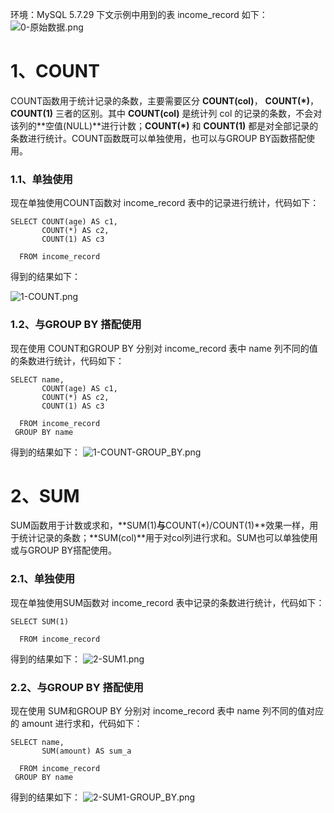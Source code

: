 ﻿环境：MySQL 5.7.29
下文示例中用到的表 income_record 如下：
![0-原始数据.png](https://i-blog.csdnimg.cn/blog_migrate/9dbb4e33d503a2d42746a1c781a18c3a.png)
# 1、COUNT
COUNT函数用于统计记录的条数，主要需要区分 **COUNT(col)**， **COUNT(\*)**， **COUNT(1)** 三者的区别。其中 **COUNT(col)** 是统计列 col 的记录的条数，不会对该列的**空值(NULL)**进行计数；**COUNT(\*)** 和 **COUNT(1)** 都是对全部记录的条数进行统计。COUNT函数既可以单独使用，也可以与GROUP BY函数搭配使用。
### 1.1、单独使用
现在单独使用COUNT函数对 income_record 表中的记录进行统计，代码如下：
```
SELECT COUNT(age) AS c1,
	   COUNT(*) AS c2,
	   COUNT(1) AS c3

  FROM income_record
```
得到的结果如下：

![1-COUNT.png](https://i-blog.csdnimg.cn/blog_migrate/b1859fb4645fb22b5e5e919e9ec52975.png)
### 1.2、与GROUP BY 搭配使用
现在使用 COUNT和GROUP BY 分别对 income_record 表中 name 列不同的值的条数进行统计，代码如下：
```
SELECT name,
	   COUNT(age) AS c1,
	   COUNT(*) AS c2,
	   COUNT(1) AS c3

  FROM income_record
 GROUP BY name
```
得到的结果如下：
![1-COUNT-GROUP_BY.png](https://i-blog.csdnimg.cn/blog_migrate/87b87303849aea5d97ec38a689869d84.png)
# 2、SUM
SUM函数用于计数或求和，**SUM(1)**与**COUNT(\*)/COUNT(1)**效果一样，用于统计记录的条数；**SUM(col)**用于对col列进行求和。SUM也可以单独使用或与GROUP BY搭配使用。
### 2.1、单独使用
现在单独使用SUM函数对 income_record 表中记录的条数进行统计，代码如下：
```
SELECT SUM(1)

  FROM income_record
```
得到的结果如下：
![2-SUM1.png](https://i-blog.csdnimg.cn/blog_migrate/1004166d487b21c89c30246c493c9b53.png)
### 2.2、与GROUP BY 搭配使用
现在使用 SUM和GROUP BY 分别对 income_record 表中 name 列不同的值对应的 amount 进行求和，代码如下：
```
SELECT name,
	   SUM(amount) AS sum_a

  FROM income_record
 GROUP BY name

```
得到的结果如下：
![2-SUM1-GROUP_BY.png](https://i-blog.csdnimg.cn/blog_migrate/5e6e22a598f04e4507ec5b42b6a927a3.png)

